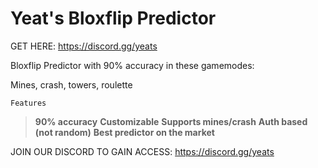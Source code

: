 # Yeat's Bloxflip Predictor

GET HERE: https://discord.gg/yeats

Bloxflip Predictor with 90% accuracy in these gamemodes:

Mines, crash, towers, roulette 

`Features`
> **90% accuracy**
> **Customizable**
> **Supports mines/crash**
> **Auth based (not random)**
> **Best predictor on the market**

JOIN OUR DISCORD TO GAIN ACCESS: https://discord.gg/yeats
